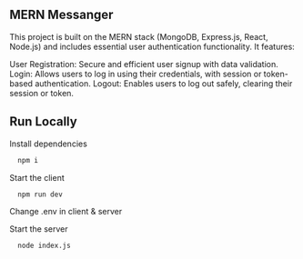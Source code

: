 ## MERN Messanger
This project is built on the MERN stack (MongoDB, Express.js, React, Node.js) and includes essential user authentication functionality. It features:

User Registration: Secure and efficient user signup with data validation.
Login: Allows users to log in using their credentials, with session or token-based authentication.
Logout: Enables users to log out safely, clearing their session or token.


## Run Locally

Install dependencies

```bash
  npm i
```

Start the client

```bash
  npm run dev
```

Change .env in client & server

Start the server

```bash
  node index.js
```
